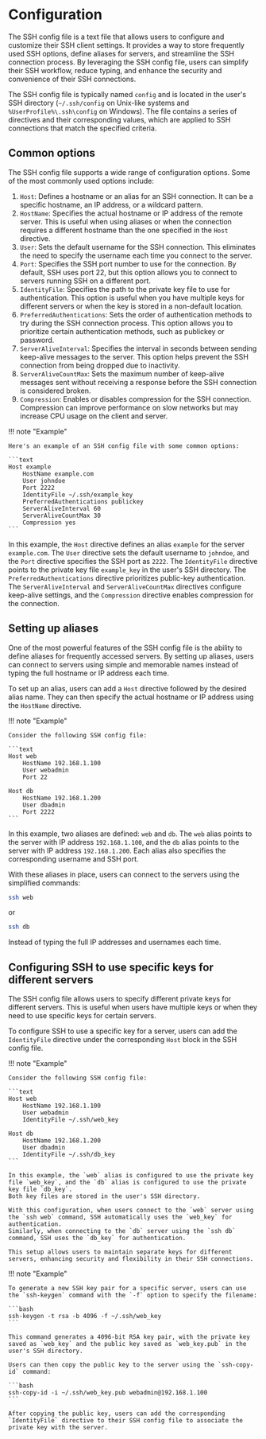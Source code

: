 # Configuration

The SSH config file is a text file that allows users to configure and customize their SSH client settings.
It provides a way to store frequently used SSH options, define aliases for servers, and streamline the SSH connection process.
By leveraging the SSH config file, users can simplify their SSH workflow, reduce typing, and enhance the security and convenience of their SSH connections.

The SSH config file is typically named `config` and is located in the user's SSH directory (`~/.ssh/config` on Unix-like systems and `%UserProfile%\.ssh\config` on Windows).
The file contains a series of directives and their corresponding values, which are applied to SSH connections that match the specified criteria.

## Common options

The SSH config file supports a wide range of configuration options.
Some of the most commonly used options include:

1.  `Host`: Defines a hostname or an alias for an SSH connection.
    It can be a specific hostname, an IP address, or a wildcard pattern.
2.  `HostName`: Specifies the actual hostname or IP address of the remote server.
    This is useful when using aliases or when the connection requires a different hostname than the one specified in the `Host` directive.
3.  `User`: Sets the default username for the SSH connection.
    This eliminates the need to specify the username each time you connect to the server.
4.  `Port`: Specifies the SSH port number to use for the connection.
    By default, SSH uses port 22, but this option allows you to connect to servers running SSH on a different port.
5.  `IdentityFile`: Specifies the path to the private key file to use for authentication.
    This option is useful when you have multiple keys for different servers or when the key is stored in a non-default location.
6.  `PreferredAuthentications`: Sets the order of authentication methods to try during the SSH connection process.
    This option allows you to prioritize certain authentication methods, such as publickey or password.
7.  `ServerAliveInterval`: Specifies the interval in seconds between sending keep-alive messages to the server.
    This option helps prevent the SSH connection from being dropped due to inactivity.
8.  `ServerAliveCountMax`: Sets the maximum number of keep-alive messages sent without receiving a response before the SSH connection is considered broken.
9.  `Compression`: Enables or disables compression for the SSH connection.
    Compression can improve performance on slow networks but may increase CPU usage on the client and server.

!!! note "Example"

    Here's an example of an SSH config file with some common options:

    ```text
    Host example
        HostName example.com
        User johndoe
        Port 2222
        IdentityFile ~/.ssh/example_key
        PreferredAuthentications publickey
        ServerAliveInterval 60
        ServerAliveCountMax 30
        Compression yes
    ```

In this example, the `Host` directive defines an alias `example` for the server `example.com`.
The `User` directive sets the default username to `johndoe`, and the `Port` directive specifies the SSH port as `2222`.
The `IdentityFile` directive points to the private key file `example_key` in the user's SSH directory.
The `PreferredAuthentications` directive prioritizes public-key authentication. The `ServerAliveInterval` and `ServerAliveCountMax` directives configure keep-alive settings, and the `Compression` directive enables compression for the connection.

## Setting up aliases

One of the most powerful features of the SSH config file is the ability to define aliases for frequently accessed servers.
By setting up aliases, users can connect to servers using simple and memorable names instead of typing the full hostname or IP address each time.

To set up an alias, users can add a `Host` directive followed by the desired alias name.
They can then specify the actual hostname or IP address using the `HostName` directive.

!!! note "Example"

    Consider the following SSH config file:

    ```text
    Host web
        HostName 192.168.1.100
        User webadmin
        Port 22

    Host db
        HostName 192.168.1.200
        User dbadmin
        Port 2222
    ```

In this example, two aliases are defined: `web` and `db`.
The `web` alias points to the server with IP address `192.168.1.100`, and the `db` alias points to the server with IP address `192.168.1.200`.
Each alias also specifies the corresponding username and SSH port.

With these aliases in place, users can connect to the servers using the simplified commands:

```bash
ssh web
```

or

```bash
ssh db
```

Instead of typing the full IP addresses and usernames each time.

## Configuring SSH to use specific keys for different servers

The SSH config file allows users to specify different private keys for different servers.
This is useful when users have multiple keys or when they need to use specific keys for certain servers.

To configure SSH to use a specific key for a server, users can add the `IdentityFile` directive under the corresponding `Host` block in the SSH config file.

!!! note "Example"

    Consider the following SSH config file:

    ```text
    Host web
        HostName 192.168.1.100
        User webadmin
        IdentityFile ~/.ssh/web_key

    Host db
        HostName 192.168.1.200
        User dbadmin
        IdentityFile ~/.ssh/db_key
    ```

    In this example, the `web` alias is configured to use the private key file `web_key`, and the `db` alias is configured to use the private key file `db_key`.
    Both key files are stored in the user's SSH directory.

    With this configuration, when users connect to the `web` server using the `ssh web` command, SSH automatically uses the `web_key` for authentication.
    Similarly, when connecting to the `db` server using the `ssh db` command, SSH uses the `db_key` for authentication.

    This setup allows users to maintain separate keys for different servers, enhancing security and flexibility in their SSH connections.

!!! note "Example"

    To generate a new SSH key pair for a specific server, users can use the `ssh-keygen` command with the `-f` option to specify the filename:

    ```bash
    ssh-keygen -t rsa -b 4096 -f ~/.ssh/web_key
    ```

    This command generates a 4096-bit RSA key pair, with the private key saved as `web_key` and the public key saved as `web_key.pub` in the user's SSH directory.

    Users can then copy the public key to the server using the `ssh-copy-id` command:

    ```bash
    ssh-copy-id -i ~/.ssh/web_key.pub webadmin@192.168.1.100
    ```

    After copying the public key, users can add the corresponding `IdentityFile` directive to their SSH config file to associate the private key with the server.

